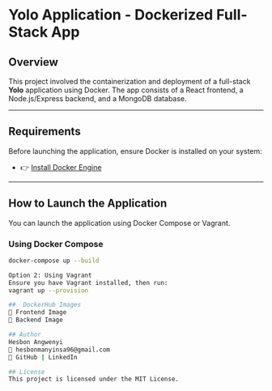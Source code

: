 # Yolo Application - Dockerized Full-Stack App

## Overview

This project involved the containerization and deployment of a full-stack **Yolo** application using Docker. The app consists of a React frontend, a Node.js/Express backend, and a MongoDB database.

---

## Requirements

Before launching the application, ensure Docker is installed on your system:

- 👉 [Install Docker Engine](https://docs.docker.com/engine/install/)

---

## How to Launch the Application

You can launch the application using Docker Compose or Vagrant.

### Using Docker Compose

```bash
docker-compose up --build

Option 2: Using Vagrant
Ensure you have Vagrant installed, then run:
vagrant up --provision

##  DockerHub Images
🐳 Frontend Image
🐳 Backend Image

## Author
Hesbon Angwenyi
📧 hesbonmanyinsa96@gmail.com
🔗 GitHub | LinkedIn

## License
This project is licensed under the MIT License.